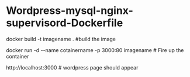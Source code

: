 # Wordpress-mysql-nginx-supervisord-Dockerfile

docker build -t imagename .  #build the image


docker run -d --name cotainername -p 3000:80 imagename # Fire up the container


http://localhost:3000 # wordpress page should appear
